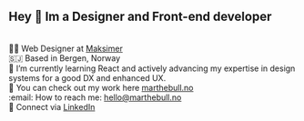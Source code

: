## Hey 👋 Im a Designer and Front-end developer 
<br/>
👩‍🎨 Web Designer at <a href="https://maksimer.no/" target="_blank">Maksimer</a> <br/>
🇸🇯 Based in Bergen, Norway <br/>
🧠 I’m currently learning React and actively advancing my expertise in design systems for a good DX and enhanced UX. <br/>
🦾 You can check out my work here <a href="https://marthebull.no/" target="_blank">marthebull.no</a><br/>
:email: How to reach me: <a href="mailto:hello@marthebull.no">hello@marthebull.no</a> <br/>
&#129309; Connect via <a href="https://www.linkedin.com/in/marthe-bull-pettersen-941353218/" target="_blank">LinkedIn</a> <br/>



